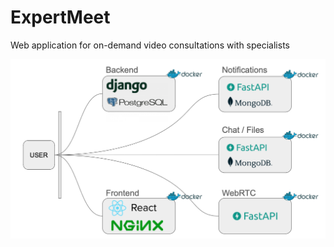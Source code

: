 # ExpertMeet
Web application for on-demand video consultations with specialists

![Architecture](/doc/architecture.png)
